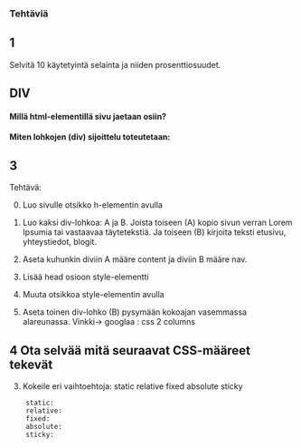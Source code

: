### Tehtäviä

## 1
Selvitä 10 käytetyintä selainta ja niiden prosenttiosuudet.

## DIV

#### Millä html-elementillä sivu jaetaan osiin?

#### Miten lohkojen (div) sijoittelu toteutetaan: 

## 3
Tehtävä:

0. Luo sivulle otsikko h-elementin avulla

1. Luo kaksi div-lohkoa: A ja B. Joista toiseen (A) kopio sivun verran Lorem Ipsumia tai vastaavaa täytetekstiä. Ja toiseen (B) kirjoita teksti etusivu, yhteystiedot, blogit.

2. Aseta kuhunkin diviin A määre content ja diviin B määre nav.

3. Lisää head osioon style-elementti

4. Muuta otsikkoa style-elementin avulla

5. Aseta toinen div-lohko (B) pysymään kokoajan vasemmassa alareunassa.
Vinkki-> googlaa : css 2 columns

## 4 Ota selvää mitä seuraavat CSS-määreet tekevät
3. Kokeile eri vaihtoehtoja: static    relative    fixed    absolute    sticky
```
    static: 
    relative: 
    fixed: 
    absolute:  
    sticky: 
```

